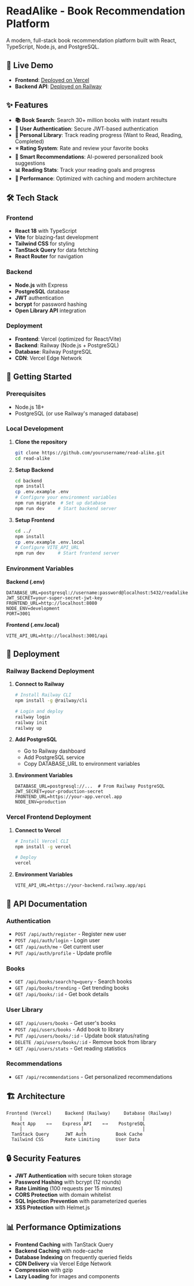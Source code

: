 # ReadAlike - Book Recommendation Platform

A modern, full-stack book recommendation platform built with React, TypeScript, Node.js, and PostgreSQL.

## 🚀 Live Demo

- **Frontend**: [Deployed on Vercel](https://your-app.vercel.app)
- **Backend API**: [Deployed on Railway](https://your-backend.railway.app)

## ✨ Features

- **📚 Book Search**: Search 30+ million books with instant results
- **🔐 User Authentication**: Secure JWT-based authentication
- **📖 Personal Library**: Track reading progress (Want to Read, Reading, Completed)
- **⭐ Rating System**: Rate and review your favorite books
- **🎯 Smart Recommendations**: AI-powered personalized book suggestions
- **📊 Reading Stats**: Track your reading goals and progress
- **💨 Performance**: Optimized with caching and modern architecture

## 🛠️ Tech Stack

### Frontend
- **React 18** with TypeScript
- **Vite** for blazing-fast development
- **Tailwind CSS** for styling
- **TanStack Query** for data fetching
- **React Router** for navigation

### Backend
- **Node.js** with Express
- **PostgreSQL** database
- **JWT** authentication
- **bcrypt** for password hashing
- **Open Library API** integration

### Deployment
- **Frontend**: Vercel (optimized for React/Vite)
- **Backend**: Railway (Node.js + PostgreSQL)
- **Database**: Railway PostgreSQL
- **CDN**: Vercel Edge Network

## 🚀 Getting Started

### Prerequisites
- Node.js 18+
- PostgreSQL (or use Railway's managed database)

### Local Development

1. **Clone the repository**
   ```bash
   git clone https://github.com/yourusername/read-alike.git
   cd read-alike
   ```

2. **Setup Backend**
   ```bash
   cd backend
   npm install
   cp .env.example .env
   # Configure your environment variables
   npm run migrate  # Set up database
   npm run dev     # Start backend server
   ```

3. **Setup Frontend**
   ```bash
   cd ../
   npm install
   cp .env.example .env.local
   # Configure VITE_API_URL
   npm run dev     # Start frontend server
   ```

### Environment Variables

**Backend (.env)**
```env
DATABASE_URL=postgresql://username:password@localhost:5432/readalike
JWT_SECRET=your-super-secret-jwt-key
FRONTEND_URL=http://localhost:8080
NODE_ENV=development
PORT=3001
```

**Frontend (.env.local)**
```env
VITE_API_URL=http://localhost:3001/api
```

## 🚢 Deployment

### Railway Backend Deployment

1. **Connect to Railway**
   ```bash
   # Install Railway CLI
   npm install -g @railway/cli

   # Login and deploy
   railway login
   railway init
   railway up
   ```

2. **Add PostgreSQL**
   - Go to Railway dashboard
   - Add PostgreSQL service
   - Copy DATABASE_URL to environment variables

3. **Environment Variables**
   ```
   DATABASE_URL=postgresql://...  # From Railway PostgreSQL
   JWT_SECRET=your-production-secret
   FRONTEND_URL=https://your-app.vercel.app
   NODE_ENV=production
   ```

### Vercel Frontend Deployment

1. **Connect to Vercel**
   ```bash
   # Install Vercel CLI
   npm install -g vercel

   # Deploy
   vercel
   ```

2. **Environment Variables**
   ```
   VITE_API_URL=https://your-backend.railway.app/api
   ```

## 📝 API Documentation

### Authentication
- `POST /api/auth/register` - Register new user
- `POST /api/auth/login` - Login user
- `GET /api/auth/me` - Get current user
- `PUT /api/auth/profile` - Update profile

### Books
- `GET /api/books/search?q=query` - Search books
- `GET /api/books/trending` - Get trending books
- `GET /api/books/:id` - Get book details

### User Library
- `GET /api/users/books` - Get user's books
- `POST /api/users/books` - Add book to library
- `PUT /api/users/books/:id` - Update book status/rating
- `DELETE /api/users/books/:id` - Remove book from library
- `GET /api/users/stats` - Get reading statistics

### Recommendations
- `GET /api/recommendations` - Get personalized recommendations

## 🏗️ Architecture

```
Frontend (Vercel)     Backend (Railway)     Database (Railway)
     │                      │                      │
  React App    ←→    Express API    ←→    PostgreSQL
     │                      │                      │
  TanStack Query      JWT Auth           Book Cache
  Tailwind CSS        Rate Limiting      User Data
```

## 🔒 Security Features

- **JWT Authentication** with secure token storage
- **Password Hashing** with bcrypt (12 rounds)
- **Rate Limiting** (100 requests per 15 minutes)
- **CORS Protection** with domain whitelist
- **SQL Injection Prevention** with parameterized queries
- **XSS Protection** with Helmet.js

## 📊 Performance Optimizations

- **Frontend Caching** with TanStack Query
- **Backend Caching** with node-cache
- **Database Indexing** on frequently queried fields
- **CDN Delivery** via Vercel Edge Network
- **Compression** with gzip
- **Lazy Loading** for images and components